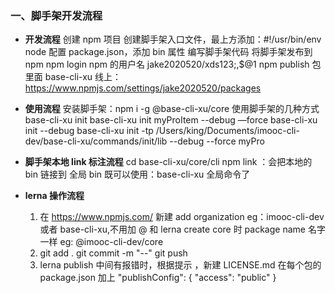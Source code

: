 ### 一、脚手架开发流程

- **开发流程**
  创建 npm 项目
  创建脚手架入口文件，最上方添加：#!/usr/bin/env node
  配置 package.json，添加 bin 属性
  编写脚手架代码
  将脚手架发布到 npm
  npm login npm 的用户名 jake2020520/xds123;,$@1
  npm publish 包里面 base-cli-xu
  线上：https://www.npmjs.com/settings/jake2020520/packages
- **使用流程**
  安装脚手架：npm i -g @base-cli-xu/core
  使用脚手架的几种方式
  base-cli-xu init
  base-cli-xu init myProItem --debug —force
  base-cli-xu init --debug
  base-cli-xu init -tp /Users/king/Documents/imooc-cli-dev/base-cli-xu/commands/init/lib --debug --force myPro

- **脚手架本地 link 标注流程**
  cd base-cli-xu/core/cli
  npm link ：会把本地的 bin 链接到 全局 bin
  既可以使用：base-cli-xu 全局命令了

- **lerna 操作流程**

  1. 在 https://www.npmjs.com/ 新建 add organization eg：imooc-cli-dev 或者 base-cli-xu,不用加 @
     和 lerna create core 时 package name 名字一样 eg: @imooc-cli-dev/core
  2. git add . git commit -m "--" git push
  3. lerna publish
     中间有报错时，根据提示 ，新建 LICENSE.md
     在每个包的 package.json 加上
     "publishConfig": {
     "access": "public"
     }
